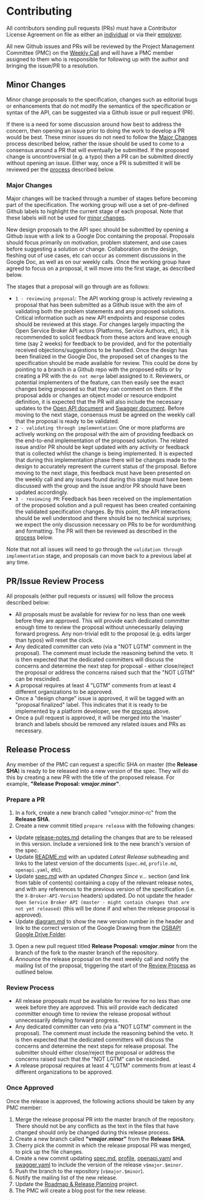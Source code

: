 # Contributing

All contributors sending pull requests (PRs) must have a Contributor
License Agreement on file as either an
[individual](https://www.cloudfoundry.org/pdfs/CFF_Individual_CLA.pdf)
or via their
[employer](https://www.cloudfoundry.org/pdfs/CFF_Corporate_CLA.pdf).

All new Github issues and PRs will be reviewed by the Project Management
Committee (PMC) on the
[Weekly Call](https://github.com/openservicebrokerapi/servicebroker/wiki/Weekly-Call)
and will have a PMC member assigned to them who is responsible for following up
with the author and bringing the issue/PR to a resolution.

## Minor Changes

Minor change proposals to the specification, changes such as editorial bugs
or enhancements that do not modify the semantics of the specification or
syntax of the API, can be suggested via a Github issue or pull request (PR).

If there is a need for some discussion around how best to address the concern,
then opening an issue prior to doing the work to develop a PR would be best.
These minor issues do not need to follow the [Major Changes](#major-changes)
process described below, rather the issue should be used to come to a consensus
around a PR that will eventually be submitted. If the proposed change is
uncontroversial (e.g. a typo) then a PR can be submitted directly without
opening an issue. Either way, once a PR is submitted it will be reviewed per the
[process](#prissue-review-process) described below.

### Major Changes

Major changes will be tracked through a number of stages before becoming part of
the specification. The working group will use a set of pre-defined Github labels
to highlight the current stage of each proposal. Note that these labels will not be
used for [minor changes](#minor-changes).

New design proposals to the API spec should be submitted by opening a
Github issue with a link to a Google Doc containing the proposal. Proposals
should focus primarily on motivation, problem statement, and use cases before
suggesting a solution or change. Collaboration on the design, fleshing out of
use cases, etc can occur as comment discussions in the Google Doc, as well
as on our weekly calls. Once the working group have agreed to focus on a
proposal, it will move into the first stage, as described below.

The stages that a proposal will go through are as follows:
- `1 - reviewing proposal`:
  The API working group is actively reviewing a proposal that has been submitted
  as a Github issue with the aim of validating both the problem statements and
  any proposed solutions. Critical information such as new API endpoints and
  response codes should be reviewed at this stage. For changes largely impacting
  the Open Service Broker API actors (Platforms, Service Authors, etc), it is
  recommended to solicit feedback from these actors and leave enough time (say
  2 weeks) for feedback to be provided, and for the potentially received
  objections/suggestions to be handled.
  Once the design has been finalized in the Google Doc, the proposed set of
  changes to the specification should be made available for review. This could
  be done by pointing to a branch in a Github repo with the proposed edits or by
  creating a PR with the `do not merge` label assigned to it. Reviewers, or
  potential implementers of the feature, can then easily see the exact changes
  being proposed so that they can comment on them. If the proposal adds or
  changes an object model or resource endpoint definition, it is expected that
  the PR will also include the necessary updates to the
  [Open API document](openapi.yaml) and [Swagger document](swagger.yaml).
  Before moving to the next stage, consensus must be agreed on the weekly call
  that the proposal is ready to be validated.
- `2 - validating through implementation`:
  One or more platforms are actively working on the proposal with the aim of
  providing feedback on the end-to-end implementation of the proposed solution.
  The related issue and/or PR should be kept updated with any activity or
  feedback that is collected whilst the change is being implemented. It is
  expected that during this implementation phase there will be changes made to
  the design to accurately represent the current status of the proposal.
  Before moving to the next stage, this feedback must have been presented on the
  weekly call and any issues found during this stage must have been discussed
  with the group and the issue and/or PR should have been updated accordingly.
- `3 - reviewing PR`:
  Feedback has been received on the implementation of the proposed solution and
  a pull request has been created containing the validated specification
  changes. By this point, the API interactions should be well understood and
  there should be no technical surprises; we expect the only discussion
  necessary on PRs to be for wordsmithing and formatting. The PR will then be
  reviewed as described in the [process](#prissue-review-process) below.

Note that not all issues will need to go through the
`validation through implementation` stage, and proposals can move back to a
previous label at any time.

## PR/Issue Review Process

All proposals (either pull requests or issues) will follow the process
described below:

- All proposals must be available for review for no less than one week before
  they are approved. This will provide each dedicated committer enough time
  to review the proposal without unnecessarily delaying forward progress.
  Any non-trivial edit to the proposal (e.g. edits larger than typos) will
  reset the clock.
- Any dedicated committer can veto (via a "NOT LGTM" comment in the proposal).
  The comment must include the reasoning behind the veto.
  It is then expected that the dedicated committers will discuss the concerns
  and determine the next step for proposal - either close/reject the proposal
  or address the concerns raised such that the "NOT LGTM" can be rescinded.
- A proposal requires at least 4 "LGTM" comments from at least 4 different
  organizations to be approved.
- Once a "design change" issue is approved, it will be tagged with an
  "proposal finalized" label. This indicates that it is ready to be
  implemented by a platform developer, see the [process](#contributing) above.
- Once a pull request is approved, it will be merged into the 'master' branch
  and labels should be removed any related issues and PRs as necessary.

## Release Process

Any member of the PMC can request a specific SHA on master (the **Release SHA**)
is ready to be released into a new version of the spec. They will do this by
creating a new PR with the title of the proposed release. For example,
**"Release Proposal: v$major.$minor"**.

### Prepare a PR

1. In a fork, create a new branch called "v$major.$minor-rc" from the
  **Release SHA**.
2. Create a new commit titled `prepare release` with the following changes:
  * Update [release-notes.md](release-notes.md) detailing the changes that are
  to be released in this version. Include a versioned link to the new branch's
  version of the spec.
  * Update [README.md](README.md) with an updated _Latest Release_ subheading
  and links to the latest version of the documents (`spec.md`, `profile.md`,
  `openapi.yaml`, etc).
  * Update [spec.md](spec.md) with an updated _Changes Since v..._ section (and
  link from table of contents) containing a copy of the relevant release notes,
  and with any references to the previous version of the specification (i.e. the
  `X-Broker-API-Version` headers) updated. Do not update the header
  `Open Service Broker API (master - might contain changes that are not yet released)`
  (this will be done if and when the release proposal is approved).
  * Update [diagram.md](diagram.md) to show the new version number in the
  header and link to the correct version of the Google Drawing from the
  [OSBAPI Google Drive Folder](https://drive.google.com/drive/u/0/folders/0B427Up4C9IE0VmM0ZlhHTG1Rc0E).
3. Open a new pull request titled **Release Proposal: v$major.$minor** from the
  branch of the fork to the master branch of the repository.
4. Announce the release proposal on the next weekly call and notify the mailing
  list of the proposal, triggering the start of the
  [Review Process](#review-process) as outlined below.

### Review Process

- All release proposals must be available for review for no less than one
  week before they are approved. This will provide each dedicated committer
  enough time to review the release proposal without unnecessarily delaying
  forward progress.
- Any dedicated committer can veto (via a "NOT LGTM" comment in the proposal).
  The comment must include the reasoning behind the veto. It is then expected
  that the dedicated committers will discuss the concerns and determine the next
  steps for release proposal. The submitter should either close/reject the
  proposal or address the concerns raised such that the "NOT LGTM" can be
  rescinded.
- A release proposal requires at least 4 "LGTM" comments from at least
  4 different organizations to be approved.

### Once Approved

Once the release is approved, the following actions should be taken by
any PMC member:

1. Merge the release proposal PR into the master branch of the repository. There
   should not be any conflicts as the text in the files that have changed should
   only be changed during this release process.
1. Create a new branch called **"v$major.$minor"** from the **Release SHA**.
1. Cherry pick the commit in which the release proposal PR was merged, to pick
   up the file changes.
1. Create a new commit updating [spec.md](spec.md), [profile](profile.md),
   [openapi.yaml](openapi.yaml) and [swagger.yaml](swagger.yaml) to include the
   version of the release `v$major.$minor`.
1. Push the branch to the repository (`v$major.$minor`).
1. Notify the mailing list of the new release.
1. Update the [Roadmap & Release Planning](https://github.com/openservicebrokerapi/servicebroker/projects/1)
   project.
1. The PMC will create a blog post for the new release.
